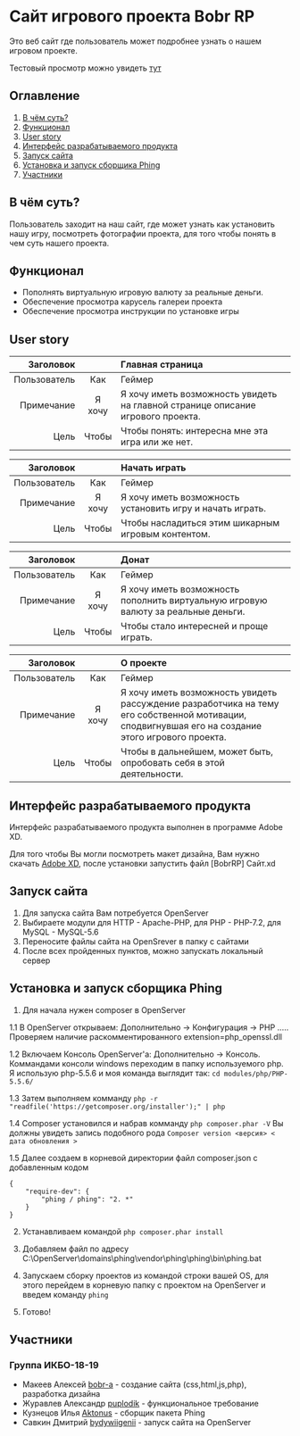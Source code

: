 # Сайт игрового проекта Bobr RP

Это веб сайт где пользователь может подробнее узнать о нашем игровом проекте.

Тестовый просмотр можно увидеть [тут](https://test.mtabobr.ru/)

## Оглавление

1. [В чём суть?](#В-чём-суть?)
2. [Функционал](#Функционал)
3. [User story](#User-story)
4. [Интерфейс разрабатываемого продукта](#Интерфейс-разрабатываемого-продукта)
5. [Запуск сайта](#Запуск-сайта)
6. [Установка и запуск сборщика Phing](#Установка-и-запуск-сборщика-Phing)
7. [Участники](#Участники)


## В чём суть?

Пользователь заходит на наш сайт, где может узнать как установить нашу игру, посмотреть фотографии проекта, для того чтобы понять в чем суть нашего проекта.

## Функционал

* Пополнять виртуальную игровую валюту за реальные деньги.
* Обеспечение просмотра карусель галереи проекта
* Обеспечение просмотра инструкции по установке игры

## User story

| Заголовок |  | Главная страница |
|----:|:----:|:----------|
| Пользователь | Как | Геймер |
| Примечание | Я хочу | Я хочу иметь возможность увидеть на главной странице описание игрового проекта. |
| Цель | Чтобы | Чтобы понять: интересна мне эта игра или же нет. |


| Заголовок |  | Начать играть |
|----:|:----:|:----------|
| Пользователь | Как | Геймер |
| Примечание | Я хочу | Я хочу иметь возможность установить игру и начать играть. |
| Цель | Чтобы | Чтобы насладиться этим шикарным игровым контентом. |


| Заголовок |  | Донат |
|----:|:----:|:----------|
| Пользователь | Как | Геймер |
| Примечание | Я хочу | Я хочу иметь возможность пополнить виртуальную игровую валюту за реальные деньги. |
| Цель | Чтобы | Чтобы стало интересней и проще играть. |


| Заголовок |  | О проекте |
|----:|:----:|:----------|
| Пользователь | Как | Геймер |
| Примечание | Я хочу | Я хочу иметь возможность увидеть рассуждение разработчика на тему его собственной мотивации, сподвигнувшая его на создание этого игрового проекта. |
| Цель | Чтобы | Чтобы в дальнейшем, может быть, опробовать себя в этой деятельности. |

## Интерфейс разрабатываемого продукта

Интерфейс разрабатываемого продукта выполнен в программе Adobe XD. 

Для того чтобы Вы могли посмотреть макет дизайна, Вам нужно скачать [Adobe XD](https://www.adobe.com/ru/products/xd.html), после установки запустить файл [BobrRP] Сайт.xd

## Запуск сайта

1. Для запуска сайта Вам потребуется OpenServer
2. Выбираете модули для HTTP - Apache-PHP, для PHP - PHP-7.2, для MySQL - MySQL-5.6
3. Переносите файлы сайта на OpenSrever в папку с сайтами
4. После всех пройденных пунктов, можно запускать локальный сервер

## Установка и запуск сборщика Phing


1. Для начала нужен composer в OpenServer

1.1 В OpenServer открываем: Дополнительно -> Конфигурация -> PHP .....
Проверяем наличие раскомментированного extension=php_openssl.dll

1.2 Включаем Консоль OpenServer'a: Дополнительно -> Консоль.
Коммандами консоли windows переходим в папку используемого php. Я использую php-5.5.6 и моя команда выглядит так:
```cd modules/php/PHP-5.5.6/```

1.3 Затем выполняем комманду ```php -r "readfile('https://getcomposer.org/installer');" | php```

1.4 Composer установился и набрав комманду ```php composer.phar -V``` Вы должны увидеть запись подобного рода ```Composer version <версия> < дата обновления >```

1.5 Далее создаем в корневой директории файл composer.json с добавленным кодом 
```
{
    "require-dev": {
        "phing / phing": "2. *"
    }
}
```

2. Устанавливаем командой  ```php composer.phar install```

3. Добавляем файл по адресу C:\OpenServer\domains\phing\vendor\phing\phing\bin\phing.bat

4. Запускаем сборку проектов из командой строки вашей OS, для этого перейдем в корневую папку с проектом на OpenServer и введем команду ```phing```

5. Готово! 

## Участники
### Группа ИКБО-18-19
* Макеев Алексей [bobr-a](https://github.com/bobr-a) - создание сайта (css,html,js,php), разработка дизайна
* Журавлев Александр [puplodik](https://github.com/puplodik) - функциональное требование
* Кузнецов Илья [Aktonus](https://github.com/Aktonus) - сборщик пакета Phing
* Савкин Дмитрий [bydywiigenii](https://github.com/bydywiigenii) - запуск сайта на OpenServer
